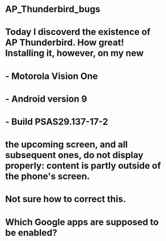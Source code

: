 # AP_Thunderbird_bugs
# Today I discoverd the existence of AP Thunderbird. How great! Installing it, however, on my new 
# - Motorola Vision One
# - Android version 9
# - Build PSAS29.137-17-2
#
# the upcoming screen, and all subsequent ones, do not display properly: content is partly outside of the phone's screen.
# Not sure how to correct this.
# Which Google apps are supposed to be enabled?

